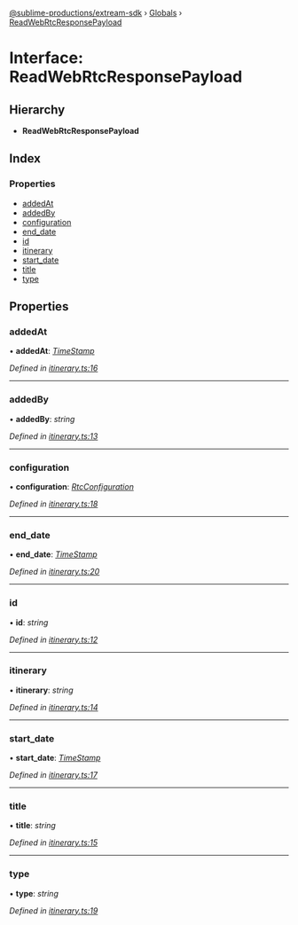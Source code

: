 [@sublime-productions/extream-sdk](../README.md) › [Globals](../globals.md) › [ReadWebRtcResponsePayload](readwebrtcresponsepayload.md)

# Interface: ReadWebRtcResponsePayload

## Hierarchy

* **ReadWebRtcResponsePayload**

## Index

### Properties

* [addedAt](readwebrtcresponsepayload.md#addedat)
* [addedBy](readwebrtcresponsepayload.md#addedby)
* [configuration](readwebrtcresponsepayload.md#configuration)
* [end_date](readwebrtcresponsepayload.md#end_date)
* [id](readwebrtcresponsepayload.md#id)
* [itinerary](readwebrtcresponsepayload.md#itinerary)
* [start_date](readwebrtcresponsepayload.md#start_date)
* [title](readwebrtcresponsepayload.md#title)
* [type](readwebrtcresponsepayload.md#type)

## Properties

###  addedAt

• **addedAt**: *[TimeStamp](timestamp.md)*

*Defined in [itinerary.ts:16](https://github.com/Extream-SaaS/ex-sdk/blob/fc506a8/src/itinerary.ts#L16)*

___

###  addedBy

• **addedBy**: *string*

*Defined in [itinerary.ts:13](https://github.com/Extream-SaaS/ex-sdk/blob/fc506a8/src/itinerary.ts#L13)*

___

###  configuration

• **configuration**: *[RtcConfiguration](rtcconfiguration.md)*

*Defined in [itinerary.ts:18](https://github.com/Extream-SaaS/ex-sdk/blob/fc506a8/src/itinerary.ts#L18)*

___

###  end_date

• **end_date**: *[TimeStamp](timestamp.md)*

*Defined in [itinerary.ts:20](https://github.com/Extream-SaaS/ex-sdk/blob/fc506a8/src/itinerary.ts#L20)*

___

###  id

• **id**: *string*

*Defined in [itinerary.ts:12](https://github.com/Extream-SaaS/ex-sdk/blob/fc506a8/src/itinerary.ts#L12)*

___

###  itinerary

• **itinerary**: *string*

*Defined in [itinerary.ts:14](https://github.com/Extream-SaaS/ex-sdk/blob/fc506a8/src/itinerary.ts#L14)*

___

###  start_date

• **start_date**: *[TimeStamp](timestamp.md)*

*Defined in [itinerary.ts:17](https://github.com/Extream-SaaS/ex-sdk/blob/fc506a8/src/itinerary.ts#L17)*

___

###  title

• **title**: *string*

*Defined in [itinerary.ts:15](https://github.com/Extream-SaaS/ex-sdk/blob/fc506a8/src/itinerary.ts#L15)*

___

###  type

• **type**: *string*

*Defined in [itinerary.ts:19](https://github.com/Extream-SaaS/ex-sdk/blob/fc506a8/src/itinerary.ts#L19)*
